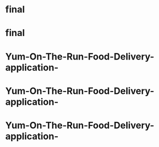 # final
# final
# Yum-On-The-Run-Food-Delivery-application-
# Yum-On-The-Run-Food-Delivery-application-
# Yum-On-The-Run-Food-Delivery-application-
